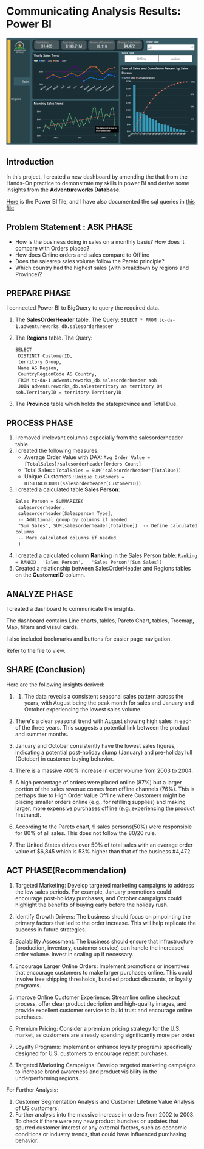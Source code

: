 # Communicating Analysis Results: Power BI
![](cover.PNG)
## Introduction
In this project, I created a new dashboard by amending the that from the Hands-On practice to demonstrate my skills in power BI and derive some insights from the **Adventureworks Database**.

[Here](PowerBI_Project.pbix) is the Power BI file, and I have also documented the sql queries in [this file](Queries.sql)
## Problem Statement : ASK PHASE
- How is the business doing in sales on a monthly basis? How does it compare with Orders placed?
- How does Online orders and sales compare to Offline
- Does the salesrep sales volume follow the Pareto principle?
- Which country had the highest sales (with breakdown by regions and Province)?

## PREPARE PHASE
I connected Power BI to BigQuery to query the required data.
1. The **SalesOrderHeader** table. The Query: `SELECT * FROM tc-da-1.adwentureworks_db.salesorderheader `
2. The **Regions** table.
   The Query:
   ```
   SELECT 
    DISTINCT CustomerID,
    territory.Group,
    Name AS Region,
    CountryRegionCode AS Country,
    FROM tc-da-1.adwentureworks_db.salesorderheader soh
    JOIN adwentureworks_db.salesterritory as territory ON soh.TerritoryID = territory.TerritoryID 
    ```
   
3. The **Province** table which holds the stateprovince and Total Due.

## PROCESS PHASE
1. I removed irrelevant columns especially from the salesorderheader table.
2. I created the following measures:
   - Average Order Value with DAX: `Avg Order Value = [TotalSales]/salesorderheader[Orders Count]`
   - Total Sales : `TotalSales = SUM('salesorderheader'[TotalDue])`
   - Unique Customers : `Unique Customers = DISTINCTCOUNT(salesorderheader[CustomerID])`
3. I created a calculated table **Sales Person**:
   ```
   Sales Person = SUMMARIZE(
    salesorderheader,
    salesorderheader[Salesperson Type],
    -- Additional group by columns if needed
    "Sum Sales", SUM(salesorderheader[TotalDue])  -- Define calculated columns
    -- More calculated columns if needed
    )
   ```
4. I created a calculated column **Ranking** in the Sales Person table: `Ranking = RANKX(  'Sales Person',   'Sales Person'[Sum Sales])`
5. Created a relationship between SalesOrderHeader and Regions tables on the **CustomerID** column.

## ANALYZE PHASE
I created a dashboard to communicate the insights. 

The dashboard contains Line charts, tables, Pareto Chart, tables, Treemap, Map, filters and visaul cards.

I also included bookmarks and buttons for easier page navigation.

Refer to the file to view.

## SHARE (Conclusion)
Here are the following insights derived:
1. 1. The data reveals a consistent seasonal sales pattern across the years, with August being the peak month for sales and January and October experiencing the lowest sales volume.

2. There's a clear seasonal trend with August showing high sales in each of the three years. This suggests a potential link between the product and summer months.

3. January and October consistently have the lowest sales figures, indicating a potential post-holiday slump (January) and pre-holiday lull (October) in customer buying behavior.
4. There is a massive 400% increase in order volume from 2003 to 2004.
   
5.  A high percentage of orders were placed online (87%) but a larger portion of the sales revenue comes from offline channels (76%). 
   This is perhaps due to High Order Value Offline where Customers might be placing smaller orders online (e.g., for refilling supplies) and making larger, more expensive purchases offline (e.g.,experiencing the product firsthand).
6. According to the Pareto chart, 9 sales persons(50%) were responsible for 80% of all sales. This does not follow the 80/20 rule.
7. The United States drives over 50% of total sales with an everage order value of $6,845 which is 53% higher than that of the business #4,472.


## ACT PHASE(Recommendation)
1. Targeted Marketing: Develop targeted marketing campaigns to address the low sales periods. 
      For example, January promotions could encourage post-holiday purchases, and October campaigns could highlight the benefits of buying early before the holiday rush.

2. Identify Growth Drivers: The business should focus on pinpointing the primary factors that led to the order increase. This will help replicate the success in future strategies.

3. Scalability Assessment: The business should ensure that infrastructure (production, inventory, customer service) can handle the increased order volume. Invest in scaling up if necessary.

4. Encourage Larger Online Orders: Implement promotions or incentives that encourage customers to make larger purchases online. 
    This could involve free shipping thresholds, bundled product discounts, or loyalty programs.

5. Improve Online Customer Experience: Streamline online checkout process, offer clear product decription and high-quality images, and provide excellent customer service to build trust and encourage online purchases.
6. Premium Pricing: Consider a premium pricing strategy for the U.S. market, as customers are already spending significantly more per order.
7. Loyalty Programs: Implement or enhance loyalty programs specifically designed for U.S. customers to encourage repeat purchases.

8. Targeted Marketing Campaigns: Develop targeted marketing campaigns to increase brand awareness and product visibility in the underperforming regions.

For Further Analysis:
1. Customer Segmentation Analysis and Customer Lifetime Value Analysis of US customers.
2. Further analysis into the massive increase in orders from 2002 to 2003. To check if there were any new product launches or updates that spurred customer interest or any external factors, such as economic conditions or industry trends, that could have influenced purchasing behavior.

